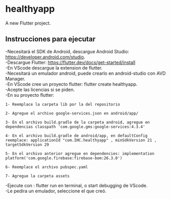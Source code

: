 # healthyapp

A new Flutter project.

## Instrucciones para ejecutar

-Necesitará el SDK de Android, descargue Android Studio: https://developer.android.com/studio.  
-Descargue Flutter: https://flutter.dev/docs/get-started/install  
-En VScode descargue la extension de flutter.  
-Necesitará un emulador android, puede crearlo en android-studio con AVD Manager.  
-En VScode cree un proyecto flutter: flutter create healthyapp.  
-Acepte las licencias si se piden.  
-En su proyecto flutter:  

    1- Reemplace la carpeta lib por la del repositorio  
    
    2- Agregue el archivo google-services.json en android/app/
    
    3- En el archivo build.gradle de la carpeta android, agregue en dependencias classpath 'com.google.gms:google-services:4.3.4'
    
    4- En el archivo build.gradle de android/app, en defaultConfig reemplace: applicationId "com.IHC.healthyapp" , minSdkVersion 21 , targetSdkVersion 29

    5- En el archivo anterior agregue en dependencies: implementation platform('com.google.firebase:firebase-bom:26.3.0')

    6- Reemplace el archivo pubspec.yaml  
    
    7- Agregue la carpeta assets  
-Ejecute con : flutter run en terminal, o start debugging de VScode.  
-Le pedira un emulador, seleccione el que creó.  